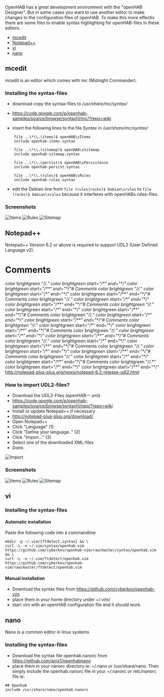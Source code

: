 OpenHAB has a great development environment with the "openHAB Designer".
But in some cases you want to use another editor to make changes to the configuration files of openHAB.
To make this more effectiv there are some files to enable syntax highlighting for openHAB-files in these editors.

* [mcedit](Syntax-Highlighting-for-external-editors#mcedit)
* [Notepad++](Syntax-Highlighting-for-external-editors#notepad)
* [vi](Syntax-Highlighting-for-external-editors#vi)
* [nano](Syntax-Highlighting-for-external-editors#nano)

## mcedit

mcedit is an editor which comes with mc (Midnight Commander).


### Installing the syntax-files

- download copy the syntax-files to */usr/share/mc/syntax/*
- https://code.google.com/p/openhab-samples/source/browse/syntaxhl/mc/?repo=wiki

- insert the following lines to the file *Syntax* in */usr/share/mc/syntax/*
```
    file ..\*\\.(items)$ openHAB\sItems 
    include openhab-items.syntax  
     
    file ..\*\\.(sitemap)$ openHAB\sSitemap 
    include openhab-sitemap.syntax
     
    file ..\*\\.(persist)$ openHAB\sPersistence
    include openhab-persist.syntax
     
    file ..\*\\.(rules)$ openHAB\sRules
    include openhab-rules.syntax 
```
- edit the Debian-line from
`file (rules|rocks)$ Debian\srules`
to 
`file (rocks)$ Debian\srules`
because it interferes with openHABs rules-files.

### Screenshots
![Items](http://wiki.openhab-samples.googlecode.com/hg/screenshots/syntaxhl_mc_items.png "Items")
![Rules](http://wiki.openhab-samples.googlecode.com/hg/screenshots/syntaxhl_mc_rules.png "Rules")
![Sitemap](http://wiki.openhab-samples.googlecode.com/hg/screenshots/syntaxhl_mc_sitemap.png "Sitemap")

## Notepad++

Notepad++ Version 6.2 or above is required to support UDL2 (User Defined Language v2).
# Comments
color brightgreen "//.*"
color brightgreen start="/\*" end="\*/"
color brightgreen start="/\*\*" end="\*/"# Comments
color brightgreen "//.*"
color brightgreen start="/\*" end="\*/"
color brightgreen start="/\*\*" end="\*/"# Comments
color brightgreen "//.*"
color brightgreen start="/\*" end="\*/"
color brightgreen start="/\*\*" end="\*/"# Comments
color brightgreen "//.*"
color brightgreen start="/\*" end="\*/"
color brightgreen start="/\*\*" end="\*/"# Comments
color brightgreen "//.*"
color brightgreen start="/\*" end="\*/"
color brightgreen start="/\*\*" end="\*/"# Comments
color brightgreen "//.*"
color brightgreen start="/\*" end="\*/"
color brightgreen start="/\*\*" end="\*/"# Comments
color brightgreen "//.*"
color brightgreen start="/\*" end="\*/"
color brightgreen start="/\*\*" end="\*/"# Comments
color brightgreen "//.*"
color brightgreen start="/\*" end="\*/"
color brightgreen start="/\*\*" end="\*/"# Comments
color brightgreen "//.*"
color brightgreen start="/\*" end="\*/"
color brightgreen start="/\*\*" end="\*/"# Comments
color brightgreen "//.*"
color brightgreen start="/\*" end="\*/"
color brightgreen start="/\*\*" end="\*/"# Comments
color brightgreen "//.*"
color brightgreen start="/\*" end="\*/"
color brightgreen start="/\*\*" end="\*/"
http://notepad-plus-plus.org/news/notepad-6.2-release-udl2.html

### How to import UDL2-files?

- Download the UDL2-Files (openHAB-`*`.xml)
- https://code.google.com/p/openhab-samples/source/browse/syntaxhl/npp/?repo=wiki
- Install or update Notepad++ if necessary
- http://notepad-plus-plus.org/download/
- Open Notepad++
- Click "Language" (1)
- Click "Define your language.." (2)
- Click "Import..." (3)
- Select one of the downloaded XML-files
- Done.

![Import](http://wiki.openhab-samples.googlecode.com/hg/screenshots/syntaxhl_npp_import_udl2.png "Import")

### Screenshots

![Items](http://wiki.openhab-samples.googlecode.com/hg/screenshots/syntaxhl_npp_items.png "Items")
![Rules](http://wiki.openhab-samples.googlecode.com/hg/screenshots/syntaxhl_npp_rules.png "Rules")
![Sitemap](http://wiki.openhab-samples.googlecode.com/hg/screenshots/syntaxhl_npp_sitemap.png "Sitemap")

## vi

### Installing the syntax-files
#### Automatic installation
Paste the following code into a commandline
```
mkdir -p ~/.vim/{ftdetect,syntax} && \
curl -L -o ~/.vim/syntax/openhab.vim https://github.com/cyberkov/openhab-vim/raw/master/syntax/openhab.vim && \
curl -L -o ~/.vim/ftdetect/openhab.vim https://github.com/cyberkov/openhab-vim/raw/master/ftdetect/openhab.vim
```

#### Manual installation
- Download the syntax files from https://github.com/cyberkov/openhab-vim
- place them in your home directory under ~/.vim/
- start vim with an openHAB configuration file and it should work.

## nano

Nano is a common editor in linux systems

### Installing the syntax-files
- Download the syntax file openhab.nanorc from https://github.com/airix1/openhabnano
- place them in your nanorc directory ie: ~/.nano or /usr/share/nano. Then simply include the openhab.nanorc file in your ~/.nanorc or /etc/nanorc file ie:
````
## Openhab
include /usr/share/nano/openhab.nanorc
````